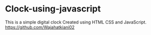 # Clock-using-javascript
This is a simple digital clock Created using HTML CSS and JavaScript.
https://github.com/Wajahatkiani02

